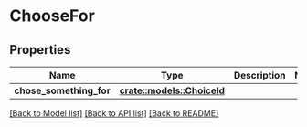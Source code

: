 # ChooseFor

## Properties

Name | Type | Description | Notes
------------ | ------------- | ------------- | -------------
**chose_something_for** | [**crate::models::ChoiceId**](ChoiceId.md) |  | 

[[Back to Model list]](../README.md#documentation-for-models) [[Back to API list]](../README.md#documentation-for-api-endpoints) [[Back to README]](../README.md)


